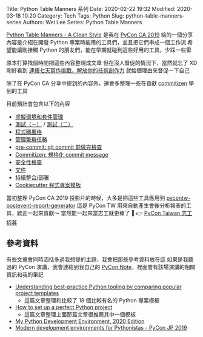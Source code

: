 Title: Python Table Manners 系列
Date: 2020-02-22 19:32
Modified: 2020-03-18 10:20
Category: Tech
Tags: Python
Slug: python-table-manners-series
Authors: Wei Lee
Series: Python Table Manners

<!--more-->

[Python Table Manners - A Clean Style](https://speakerdeck.com/leew/python-table-manners-a-clean-style-at-pycon-ca-2019) 是我在 [PyCon CA 2019]({filename}/posts/article/2019/08-pycon-ca-2019.md) 給的一個分享
內容是介紹在開發 Python 專案時能用的工具們，並且把它們串成一個工作流
希望能讓剛接觸 Python 的朋友們，能在早期就碰到這些好用的工具，少踩一些雷

原本打算找個時間把這些內容整理成文章
但在沒人督促的情況下，當然就忘了 XD
剛好看到 [連續七天寫作挑戰，解放你的技術創作力](https://www.accupass.com/event/2001190943344186137000)
就給個理由來督促一下自己

除了在 PyCon CA 分享中提到的內容外，還會多整理一些在貢獻 [commitizen](https://github.com/commitizen-tools/commitizen) 學到的工具

目前預計會包含以下的內容

* [虛擬環境和套件管理]({filename}/posts/article/2020/05-python-table-manners-dependency-management.md)
* [測試（ㄧ）]({filename}/posts/article/2020/06-python-table-manners-test-1.md) / [測試（二）]({filename}/posts/article/2020/07-python-table-manners-test-2.md)
* [程式碼風格]({filename}/posts/article/2020/08-python-table-manners-coding-style.md)
* [管理繁瑣任務]({filename}/posts/article/2020/09-python-table-manners-manage-trivial-task.md)
* [pre-commit: git commit 前做完檢查]({filename}/posts/article/2020/10-python-table-manners-pre-commit.md)
* [Commitizen: 規格化 commit message]({filename}/posts/article/2020/11-python-table-manners-commitizen.md)
* [安全性檢查]({filename}/posts/article/2020/12-python-table-manners-security.md)
* [文件]({filename}/posts/article/2020/13-python-table-manners-documentation.md)
* [持續整合/部署]({filename}/posts/article/2020/19-python-table-manners-continous-intergration.md)
* [Cookiecutter 程式專案模板]({filename}/posts/article/2021/1-pytnon-table-manners-project-template.md)

當初整理 PyCon CA 2019 投影片的時候，大多是把這些工具應用到 [pycontw-postevent-report-generator](https://github.com/pycontw/pycontw-postevent-report-generator)
這是 PyCon TW 用來自動產生會後分析報表的工具，歡迎一起來貢獻～
當然能一起來當志工就更棒了 🎉
👉 [PyCon Taiwan 志工招募](https://docs.google.com/forms/d/e/1FAIpQLSe6whkZAEZD10LlPQuSWRYsshySoNR_pux8grGZ0OgmOIkQ3g/viewform)

## 參考資料
有些文章會同時涵括多過我想提的主題，我會把那些參考資料放在這
如果是我聽過的 PyCon 演講，我會連結到我自己的 [PyCon Note](https://wei-lee.me/pycon-note/)，裡面會有該場演講的相關資訊和我的筆記

* [Understanding best-practice Python tooling by comparing popular project templates](https://medium.com/@jonas.r.kemper/understanding-best-practice-python-tooling-by-comparing-popular-project-templates-6eba49229106)
    * 這篇文章整理和比較了 18 個比較有名的 Python 專案模板
* [How to set up a perfect Python project](https://sourcery.ai/blog/python-best-practices/)
    * 這篇文章整理上面那篇文章很推薦其中一個模板
* [My Python Development Environment, 2020 Edition](https://jacobian.org/2019/nov/11/python-environment-2020/)
* [Modern development environments for Pythonistas - PyCon JP 2019](https://wei-lee.me/pycon-note/posts/pycon-jp-2019/2019/10/modern-development-environments-for-pythonistas/)
